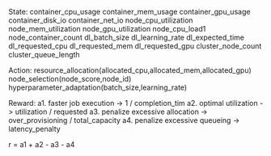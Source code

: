 State:
container_cpu_usage
container_mem_usage
container_gpu_usage
container_disk_io
container_net_io
node_cpu_utilization
node_mem_utilization
node_gpu_utilization
node_cpu_load1
node_container_count
dl_batch_size
dl_learning_rate
dl_expected_time
dl_requested_cpu
dl_requested_mem
dl_requested_gpu
cluster_node_count
cluster_queue_length

Action:
resource_allocation(allocated_cpu,allocated_mem,allocated_gpu)
node_selection(node_score,node_id)
hyperparameter_adaptation(batch_size,learning_rate)

Reward:
a1. faster job execution          -> 1                 / completion_tim
a2. optimal utilization           -> utilization       / requested
a3. penalize excessive allocation -> over_provisioning / total_capacity
a4. penalize excessive queueing   -> latency_penalty

r = a1 + a2 - a3 - a4

